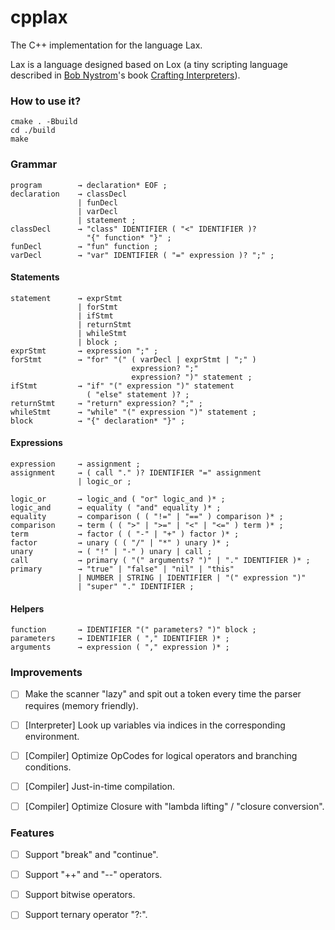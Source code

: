 # cpplax
The C++ implementation for the language Lax.

Lax is a language designed based on Lox (a tiny scripting language described in [Bob Nystrom](https://stuffwithstuff.com/)'s book [Crafting Interpreters](https://craftinginterpreters.com/)).
 
### How to use it?

```
cmake . -Bbuild
cd ./build
make
```

### Grammar

```bnf
program        → declaration* EOF ;
declaration    → classDecl
               | funDecl
               | varDecl
               | statement ;
classDecl      → "class" IDENTIFIER ( "<" IDENTIFIER )?
                 "{" function* "}" ;
funDecl        → "fun" function ;
varDecl        → "var" IDENTIFIER ( "=" expression )? ";" ;
```

#### Statements

```bnf
statement      → exprStmt
               | forStmt
               | ifStmt
               | returnStmt
               | whileStmt
               | block ;
exprStmt       → expression ";" ;
forStmt        → "for" "(" ( varDecl | exprStmt | ";" )
                           expression? ";"
                           expression? ")" statement ;
ifStmt         → "if" "(" expression ")" statement
                 ( "else" statement )? ;
returnStmt     → "return" expression? ";" ;
whileStmt      → "while" "(" expression ")" statement ;
block          → "{" declaration* "}" ;
```

#### Expressions

```bnf
expression     → assignment ;
assignment     → ( call "." )? IDENTIFIER "=" assignment
               | logic_or ;

logic_or       → logic_and ( "or" logic_and )* ;
logic_and      → equality ( "and" equality )* ;
equality       → comparison ( ( "!=" | "==" ) comparison )* ;
comparison     → term ( ( ">" | ">=" | "<" | "<=" ) term )* ;
term           → factor ( ( "-" | "+" ) factor )* ;
factor         → unary ( ( "/" | "*" ) unary )* ;
unary          → ( "!" | "-" ) unary | call ;
call           → primary ( "(" arguments? ")" | "." IDENTIFIER )* ;
primary        → "true" | "false" | "nil" | "this"
               | NUMBER | STRING | IDENTIFIER | "(" expression ")"
               | "super" "." IDENTIFIER ;
```
#### Helpers

```bnf
function       → IDENTIFIER "(" parameters? ")" block ;
parameters     → IDENTIFIER ( "," IDENTIFIER )* ;
arguments      → expression ( "," expression )* ;
```


### Improvements

- [ ] Make the scanner "lazy" and spit out a token every time the parser requires (memory friendly).
- [ ] [Interpreter] Look up variables via indices in the corresponding environment.
- [ ] [Compiler] Optimize OpCodes for logical operators and branching conditions.
- [ ] [Compiler] Just-in-time compilation.
- [ ] [Compiler] Optimize Closure with "lambda lifting" / "closure conversion".


### Features

- [ ] Support "break" and "continue".
- [ ] Support "++" and "--" operators.
- [ ] Support bitwise operators.
- [ ] Support ternary operator "?:".

